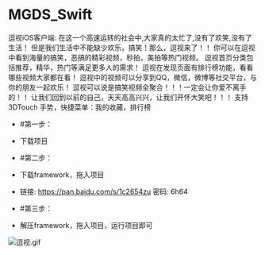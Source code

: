 # MGDS_Swift
逗视iOS客户端: 在这一个高速运转的社会中,大家真的太忙了,没有了欢笑,没有了生活！ 但是我们生活中不能缺少欢乐，搞笑！那么，逗视来了！！ 你可以在逗视中看到海量的搞笑，恶搞的精彩视频，秒拍，美拍等热门视频。 逗视首页分类包括推荐，精华，热门等满足更多人的需求！ 逗视在发现页面有排行榜功能，看看哪些视频大家都在看！ 逗视中的视频可以分享到QQ，微信，微博等社交平台，与你的朋友一起欢乐！ 逗视可以说是搞笑视频全聚合！！！一定会让你爱不离手的！！ 让我们回到以前的自己，天天高高兴兴，让我们开怀大笑吧！！！ 支持3DTouch 手势，快捷菜单：我的收藏，排行榜


- #第一步：
 - 下载项目
  
- #第二步：
 - 下载framework，拖入项目
 - 链接: https://pan.baidu.com/s/1c2654zu 密码: 6h64

- #第三步：
 - 解压framework，拖入项目，运行项目即可
 
 ![逗视.gif](http://upload-images.jianshu.io/upload_images/1429890-91b427263bc09abd.gif?imageMogr2/auto-orient/strip)
